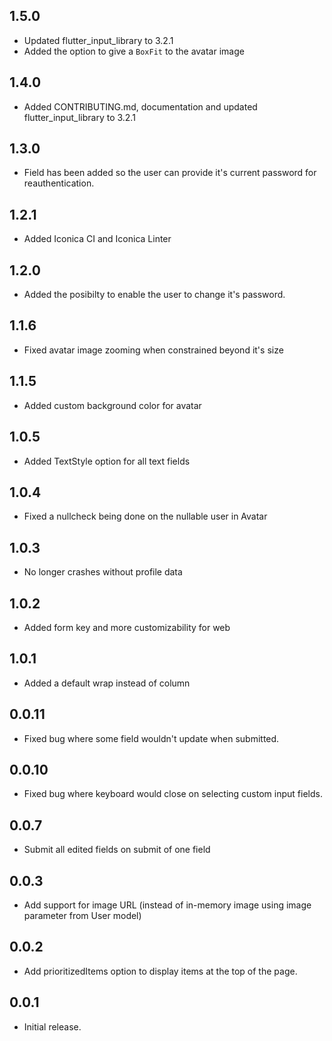 ## 1.5.0

- Updated flutter_input_library to 3.2.1
- Added the option to give a `BoxFit` to the avatar image

## 1.4.0

- Added CONTRIBUTING.md, documentation and updated flutter_input_library to 3.2.1

## 1.3.0

- Field has been added so the user can provide it's current password for reauthentication.

## 1.2.1

- Added Iconica CI and Iconica Linter

## 1.2.0

- Added the posibilty to enable the user to change it's password.

## 1.1.6

- Fixed avatar image zooming when constrained beyond it's size

## 1.1.5

- Added custom background color for avatar

## 1.0.5

- Added TextStyle option for all text fields

## 1.0.4

- Fixed a nullcheck being done on the nullable user in Avatar

## 1.0.3

- No longer crashes without profile data

## 1.0.2

- Added form key and more customizability for web

## 1.0.1

- Added a default wrap instead of column

## 0.0.11

- Fixed bug where some field wouldn't update when submitted.

## 0.0.10

- Fixed bug where keyboard would close on selecting custom input fields.

## 0.0.7

- Submit all edited fields on submit of one field

## 0.0.3

- Add support for image URL (instead of in-memory image using image parameter from User model)

## 0.0.2

- Add prioritizedItems option to display items at the top of the page.

## 0.0.1

- Initial release.
